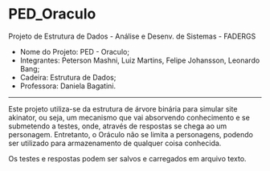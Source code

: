 # PED_Oraculo
Projeto de Estrutura de Dados - Análise e Desenv. de Sistemas - FADERGS

- Nome do Projeto: PED - Oraculo;                                                          
- Integrantes: Peterson Mashni, Luiz Martins, Felipe Johansson, Leonardo Bang;             
- Cadeira: Estrutura de Dados;                                                             
- Professora: Daniela Bagatini.                                                            
---------------------------------------------------------------------------------------------

Este projeto utiliza-se da estrutura de árvore binária para simular site akinator, ou seja,
um mecanismo que vai absorvendo conhecimento e se submetendo a testes, onde, através de respostas
se chega ao um personagem. Entretanto, o Oráculo não se limita a personagens, podendo ser
utilizado para armazenamento de qualquer coisa conhecida.

Os testes e respostas podem ser salvos e carregados em arquivo texto.
